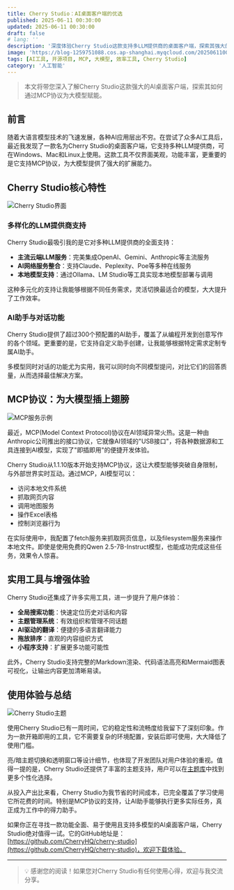 ```yaml
---
title: Cherry Studio：AI桌面客户端的优选
published: 2025-06-11 00:30:00
updated: 2025-06-11 00:30:00
draft: false
# lang: ''
description: '深度体验Cherry Studio这款支持多LLM提供商的桌面客户端，探索其强大的MCP协议支持和丰富的功能生态。'
image: 'https://blog-1259751088.cos.ap-shanghai.myqcloud.com/20250611005902963.png?imageSlim'
tags: [AI工具, 开源项目, MCP, 大模型, 效率工具, Cherry Studio]
category: '人工智能'
---
```


> 本文将带您深入了解Cherry Studio这款强大的AI桌面客户端，探索其如何通过MCP协议为大模型赋能。

## 前言

随着大语言模型技术的飞速发展，各种AI应用层出不穷。在尝试了众多AI工具后，最近我发现了一款名为Cherry Studio的桌面客户端，它支持多种LLM提供商，可在Windows、Mac和Linux上使用。这款工具不仅界面美观，功能丰富，更重要的是它支持MCP协议，为大模型提供了强大的扩展能力。

## Cherry Studio核心特性

![Cherry Studio界面](https://blog-1259751088.cos.ap-shanghai.myqcloud.com/20250611001314160.png?imageSlim)

### 多样化的LLM提供商支持

Cherry Studio最吸引我的是它对多种LLM提供商的全面支持：

- **主流云端LLM服务**：完美集成OpenAI、Gemini、Anthropic等主流服务
- **AI网络服务整合**：支持Claude、Peplexity、Poe等多种在线服务
- **本地模型支持**：通过Ollama、LM Studio等工具实现本地模型部署与调用

这种多元化的支持让我能够根据不同任务需求，灵活切换最适合的模型，大大提升了工作效率。

### AI助手与对话功能

Cherry Studio提供了超过300个预配置的AI助手，覆盖了从编程开发到创意写作的各个领域。更重要的是，它支持自定义助手创建，让我能够根据特定需求定制专属AI助手。

多模型同时对话的功能尤为实用，我可以同时向不同模型提问，对比它们的回答质量，从而选择最佳解决方案。

## MCP协议：为大模型插上翅膀

![MCP服务示例](https://blog-1259751088.cos.ap-shanghai.myqcloud.com/20250611001352442.png?imageSlim)

最近，MCP(Model Context Protocol)协议在AI领域异常火热。这是一种由Anthropic公司推出的接口协议，它就像AI领域的"USB接口"，将各种数据源和工具连接到AI模型，实现了"即插即用"的便捷开发体验。

Cherry Studio从1.1.10版本开始支持MCP协议，这让大模型能够突破自身限制，与外部世界实时互动。通过MCP，AI模型可以：

- 访问本地文件系统
- 抓取网页内容
- 调用地图服务
- 操作Excel表格
- 控制浏览器行为

在实际使用中，我配置了fetch服务来抓取网页信息，以及filesystem服务来操作本地文件。即使是使用免费的Qwen 2.5-7B-Instruct模型，也能成功完成这些任务，效果令人惊喜。

## 实用工具与增强体验

Cherry Studio还集成了许多实用工具，进一步提升了用户体验：

- **全局搜索功能**：快速定位历史对话和内容
- **主题管理系统**：有效组织和管理不同话题
- **AI驱动的翻译**：便捷的多语言翻译能力
- **拖放排序**：直观的内容组织方式
- **小程序支持**：扩展更多功能可能性

此外，Cherry Studio支持完整的Markdown渲染、代码语法高亮和Mermaid图表可视化，让输出内容更加清晰易读。

## 使用体验与总结

![Cherry Studio主题](https://blog-1259751088.cos.ap-shanghai.myqcloud.com/20250611001429813.png?imageSlim)

使用Cherry Studio已有一周时间，它的稳定性和流畅度给我留下了深刻印象。作为一款开箱即用的工具，它不需要复杂的环境配置，安装后即可使用，大大降低了使用门槛。

亮/暗主题切换和透明窗口等设计细节，也体现了开发团队对用户体验的重视。值得一提的是，Cherry Studio还提供了丰富的主题支持，用户可以在[主题库](https://cherrycss.com)中找到更多个性化选择。

从投入产出比来看，Cherry Studio为我节省的时间成本，已完全覆盖了学习使用它所花费的时间。特别是MCP协议的支持，让AI助手能够执行更多实际任务，真正成为工作中的得力助手。

如果你正在寻找一款功能全面、易于使用且支持多模型的AI桌面客户端，Cherry Studio绝对值得一试。它的GitHub地址是：[https://github.com/CherryHQ/cherry-studio](https://github.com/CherryHQ/cherry-studio)，欢迎下载体验。

---

> 💡 感谢您的阅读！如果您对Cherry Studio有任何使用心得，欢迎与我交流分享。